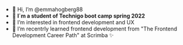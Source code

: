 - 👋 Hi, I’m @emmahogberg88
- 🌱 **I´m a student of Technigo boot camp spring 2022**
- 👀 I’m interested in frontend development and UX
- 🌸 I’m recentrly learned frontend development from "The Frontend Development Career Path" at Scrimba ✨

<!---
emmahogberg88/emmahogberg88 is a ✨ special ✨ repository because its `README.md` (this file) appears on your GitHub profile.
You can click the Preview link to take a look at your changes.
--->
